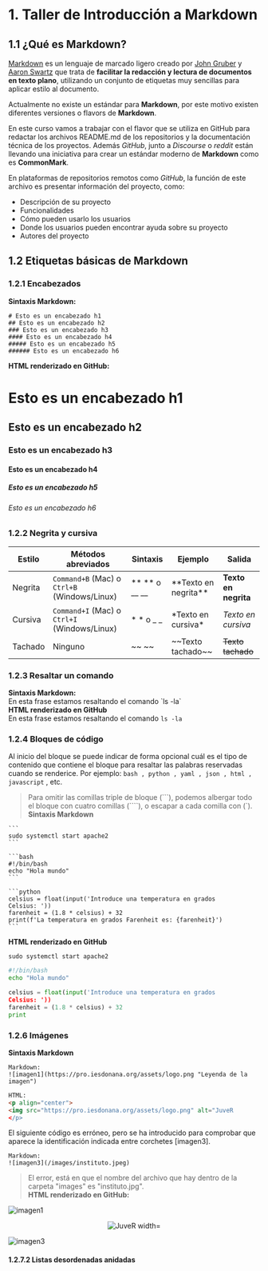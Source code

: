 # 1. Taller de Introducción a Markdown
## 1.1 ¿Qué es Markdown? 
[Markdown](https://daringfireball.net/projects/markdown/) es un lenguaje de marcado ligero creado por [John Gruber](https://en.wikipedia.org/wiki/John_Gruber) y [Aaron Swartz](https://es.wikipedia.org/wiki/Aaron_Swartz) que trata de **facilitar la redacción y lectura de documentos en texto plano**, utilizando un conjunto de etiquetas muy sencillas para aplicar estilo al documento.  

Actualmente no existe un estándar para **Markdown**, por este motivo existen diferentes versiones o flavors de **Markdown**.  

En este curso vamos a trabajar con el flavor que se utiliza en GitHub para redactar los archivos README.md de los repositorios y la documentación técnica de los proyectos. Además *GitHub*, junto a *Discourse* o *reddit* están llevando una iniciativa para crear un estándar moderno de **Markdown** como es **CommonMark**.  

En plataformas de repositorios remotos como *GitHub*, la función de este archivo es presentar información del proyecto, como:  

<ul>
  <li> Descripción de su proyecto </li>
  <li> Funcionalidades </li>
  <li> Cómo pueden usarlo los usuarios </li>
  <li> Donde los usuarios pueden encontrar ayuda sobre su proyecto </li>
  <li> Autores del proyecto </li>
</ul>  

## 1.2 Etiquetas básicas de Markdown
### 1.2.1 Encabezados  

**Sintaxis Markdown:**  

```
# Esto es un encabezado h1
## Esto es un encabezado h2
### Esto es un encabezado h3
#### Esto es un encabezado h4
##### Esto es un encabezado h5
###### Esto es un encabezado h6
```  

**HTML renderizado en GitHub:**  
# Esto es un encabezado h1
## Esto es un encabezado h2
### Esto es un encabezado h3
#### Esto es un encabezado h4
##### Esto es un encabezado h5
###### Esto es un encabezado h6
### 1.2.2 Negrita y cursiva  

| Estilo | Métodos abreviados | Sintaxis | Ejemplo | Salida |
| --- | --- | --- | --- | --- | 
| Negrita | `Command+B` (Mac) o `Ctrl+B` (Windows/Linux) | \*\* \*\* o \_\_ \_\_ | \*\*Texto en negrita\*\* | **Texto en negrita** |
| Cursiva | `Command+I` (Mac) o `Ctrl+I`  (Windows/Linux) | \* \* o \_ \_ | \*Texto en cursiva\* | *Texto en cursiva* |
| Tachado | Ninguno | \~\~ \~\~ | \~\~Texto tachado\~\~ | ~~Texto tachado~~ |  

### 1.2.3 Resaltar un comando
**Sintaxis Markdown:**  
En esta frase estamos resaltando el comando \`ls -la\`  
**HTML renderizado en GitHub**  
En esta frase estamos resaltando el comando `ls -la`  

### 1.2.4 Bloques de código  

Al inicio del bloque se puede indicar de forma opcional cuál es el tipo de contenido
que contiene el bloque para resaltar las palabras reservadas cuando se renderice.
Por ejemplo: `bash , python , yaml , json , html , javascript` , etc.  
> Para omitir las comillas triple de bloque (```), podemos albergar todo el bloque
con cuatro comillas (````), o escapar a cada comilla con (\`).  
**Sintaxis Markdown**  
```` 
```
sudo systemctl start apache2
```
````  

```` 
```bash
#!/bin/bash
echo "Hola mundo"
```
````  

```` 
```python
celsius = float(input('Introduce una temperatura en grados
Celsius: '))
farenheit = (1.8 * celsius) + 32
print(f'La temperatura en grados Farenheit es: {farenheit}')
```
````  

**HTML renderizado en GitHub**  

```
sudo systemctl start apache2
```  

```bash
#!/bin/bash
echo "Hola mundo"
```  

```python
celsius = float(input('Introduce una temperatura en grados
Celsius: '))
farenheit = (1.8 * celsius) + 32
print
```  

### 1.2.6 Imágenes  

**Sintaxis Markdown**  

```
Markdown:
![imagen1](https://pro.iesdonana.org/assets/logo.png "Leyenda de la imagen")
```  

```html
HTML:
<p align="center">
<img src="https://pro.iesdonana.org/assets/logo.png" alt="JuveR
</p>
```  

El siguiente código es erróneo, pero se ha introducido para comprobar que aparece
la identificación indicada entre corchetes [imagen3].  

```
Markdown:
![imagen3](/images/instituto.jpeg)
```  
> El error, está en que el nombre del archivo que hay dentro de la carpeta
"images" es "instituto.jpg".  
**HTML renderizado en GitHub:**  

![imagen1](https://pro.iesdonana.org/assets/logo.png "Leyenda de la imagen")  

<p align="center">
<img src="https://pro.iesdonana.org/assets/logo.png" alt="JuveR width="300px">
</p>  
                                                          
![imagen3](/images/instituto.jpeg)  
                                                          
#### 1.2.7.2 Listas desordenadas anidadas  
                                                          
                                                          
